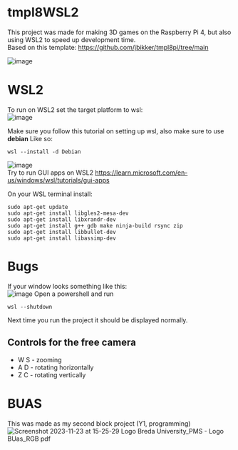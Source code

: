 
# tmpl8WSL2
This project was made for making 3D games on the Raspberry Pi 4, but also using WSL2 to speed up development time.  
Based on this template: https://github.com/jbikker/tmpl8pi/tree/main  

![image](https://github.com/OneBogdan01/tmpl8WSL2/assets/31468440/74a33389-9ad0-4102-a548-8338de2335ff)

# WSL2 
To run on WSL2 set the target platform to wsl:  
![image](https://github.com/OneBogdan01/tmpl8WSL2/assets/31468440/42b20f99-45a8-4d17-be89-c4a25601b22c)

Make sure you follow this tutorial on setting up wsl, also make sure to use **debian**
Like so:
```
wsl --install -d Debian
```

![image](https://github.com/OneBogdan01/tmpl8WSL2/assets/31468440/5ed48081-9e0a-4a35-b9e9-a1bd41287210)  
Try to run GUI apps on WSL2 https://learn.microsoft.com/en-us/windows/wsl/tutorials/gui-apps

On your WSL terminal install:
```
sudo apt-get update
sudo apt-get install libgles2-mesa-dev
sudo apt-get install libxrandr-dev
sudo apt-get install g++ gdb make ninja-build rsync zip
sudo apt-get install libbullet-dev
sudo apt-get install libassimp-dev
```
# Bugs
If your window looks something like this:  
![image](https://github.com/OneBogdan01/tmpl8WSL2/assets/31468440/d96d6100-856c-430c-9e36-2ab75ddd80bc)
Open a powershell and run 
```
wsl --shutdown
```
Next time you run the project it should be displayed normally.

## Controls for the free camera
- W S - zooming
- A D - rotating horizontally
- Z C - rotating vertically
# BUAS
This was made as my second block project (Y1, programming)  
![Screenshot 2023-11-23 at 15-25-29 Logo Breda University_PMS - Logo BUas_RGB pdf](https://github.com/OneBogdan01/tmpl8WSL2/assets/31468440/f3d8586f-4fac-478e-aa49-dea7ac168f6d)

